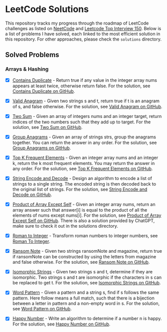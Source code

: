 # LeetCode Solutions

This repository tracks my progress through the roadmap of LeetCode challenges as listed on [NeetCode](https://neetcode.io/roadmap) and [Leetcode Top Interview 150](https://leetcode.com/studyplan/top-interview-150/). Below is a list of problems I have solved, each linked to the most efficient solution in this repository. For other approaches, please check the `solutions` directory.

## Solved Problems

### Arrays & Hashing
- [x] [Contains Duplicate](https://leetcode.com/problems/contains-duplicate/) - Return true if any value in the integer array nums appears at least twice, otherwise return false. For the solution, see [Contains Duplicate on GitHub](https://github.com/berkaybarisalgun/Leetcode-Problems/blob/main/Leetcode/src/main/java/Contains_Duplicate_217/Solution3.java).

- [x] [Valid Anagram](https://leetcode.com/problems/valid-anagram/description/) - Given two strings s and t, return true if t is an anagram of s, and false otherwise. For the solution, see [Valid Anagram on GitHub](https://github.com/berkaybarisalgun/Leetcode-Problems/blob/main/Leetcode/src/main/java/Valid_Anagram_242/Solution2.java).

- [x] [Two Sum](https://leetcode.com/problems/two-sum/description/) - Given an array of integers nums and an integer target, return indices of the two numbers such that they add up to target. For the solution, see [Two Sum on GitHub](https://github.com/berkaybarisalgun/Leetcode-Problems/blob/main/Leetcode/src/main/java/Two_Sum_1/Solution2.java).

- [x] [Group Anagrams](https://leetcode.com/problems/group-anagrams/) - Given an array of strings strs, group the anagrams together. You can return the answer in any order. For the solution, see [Group Anagrams on GitHub](https://github.com/berkaybarisalgun/Leetcode-Problems/blob/main/Leetcode/src/main/java/Group_Anagrams_49/Solution.java).

- [x] [Top K Frequent Elements](https://leetcode.com/problems/top-k-frequent-elements) - Given an integer array nums and an integer k, return the k most frequent elements. You may return the answer in any order. For the solution, see [Top K Frequent Elements on GitHub](https://github.com/berkaybarisalgun/Leetcode-Problems/blob/main/Leetcode/src/main/java/Top_K_Frequent_Elements/Solution.java).

- [x] [String Encode and Decode](https://neetcode.io/problems/string-encode-and-decode) - Design an algorithm to encode a list of strings to a single string. The encoded string is then decoded back to the original list of strings. For the solution, see [String Encode and Decode on GitHub](https://github.com/berkaybarisalgun/Leetcode-Problems/blob/main/Leetcode/src/main/java/String_Encode_and_Decode_NeetCode/Solution.java).

- [x] [Product of Array Except Self](https://leetcode.com/problems/product-of-array-except-self/description/) - Given an integer array nums, return an array answer such that answer[i] is equal to the product of all the elements of nums except nums[i]. For the solution, see [Product of Array Except Self on GitHub](https://github.com/berkaybarisalgun/Leetcode-Problems/blob/main/Leetcode/src/main/java/Products_of_Array_Discluding_Self_238/BestSolution.java). There is also a solution provided by ChatGPT, make sure to check it out in the solutions directory.

- [x] [Roman to Integer](https://leetcode.com/problems/roman-to-integer/description/?envType=study-plan-v2&envId=top-interview-150) - Transform roman numbers to integer numbers, see [Roman To Integer](https://github.com/berkaybarisalgun/Leetcode-Problems/blob/main/Leetcode/src/main/java/Roman_To_Integer_13/Solution.java).

- [x] [Ransom Note](https://leetcode.com/problems/ransom-note/) - Given two strings ransomNote and magazine, return true if ransomNote can be constructed by using the letters from magazine and false otherwise. For the solution, see [Ransom Note on GitHub](https://github.com/berkaybarisalgun/Leetcode-Problems/blob/main/Leetcode/src/main/java/Ransom_Note_383/OptimalSolution.java).

- [x] [Isomorphic Strings](https://leetcode.com/problems/isomorphic-strings/) - Given two strings s and t, determine if they are isomorphic. Two strings s and t are isomorphic if the characters in s can be replaced to get t. For the solution, see [Isomorphic Strings on GitHub](https://github.com/berkaybarisalgun/Leetcode-Problems/blob/main/Leetcode/src/main/java/Isomorphic_Strings_205/myEffectiveSolution.java).

- [x] [Word Pattern](https://leetcode.com/problems/word-pattern/description/?envType=study-plan-v2&envId=top-interview-150) - Given a pattern and a string s, find if s follows the same pattern. Here follow means a full match, such that there is a bijection between a letter in pattern and a non-empty word in s. For the solution, see [Word Pattern on GitHub](https://github.com/berkaybarisalgun/Leetcode-Problems/blob/main/Leetcode/src/main/java/Word_Pattern_290/Solution.java).

- [x] [Happy Number](https://leetcode.com/problems/happy-number/description/?envType=study-plan-v2&envId=top-interview-150) - Write an algorithm to determine if a number n is happy.
For the solution, see [Happy Number on GitHub](https://github.com/berkaybarisalgun/Leetcode-Problems/blob/main/Leetcode/src/main/java/Happy_Number_202/Solution.java).





